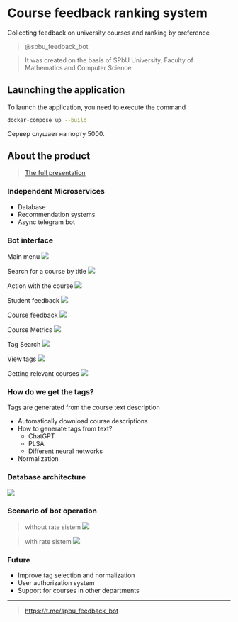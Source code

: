 # Course feedback ranking system
Collecting feedback on university courses and ranking by preference


> @spbu_feedback_bot

> It was created on the basis of SPbU University, Faculty of Mathematics and Computer Science 

## Launching the application

To launch the application, you need to execute the command

```bash
docker-compose up --build
```

Сервер слушает на порту 5000. 

## About the product
> [The full presentation](https://github.com/Pricolno/feedback-system/tree/bot/doc/feedback-system.pdf)

### Independent Microservices

* Database
* Recommendation systems
* Async telegram bot


### Bot interface

Main menu
![](./img/1_hello.png)

Search for a course by title
![](./img/2_choose_course.png)

Action with the course
![](./img/3_work_with.png)

Student feedback
![](./img/4_feedback.png)

Course feedback
![](./img/5_text_feedback.png)

Course Metrics
![](./img/6_metrics_by_course.png)

Tag Search
![](./img/7_searchin_tags.png)

View tags
![](./img/8_watching_tags.png)

Getting relevant courses
![](./img/9_getting_relevant_courses.png)



### How do we get the tags?

 Tags are generated from the course text description

* Automatically download course descriptions
* How to generate tags from text?
    * ChatGPT
    * PLSA
    * Different neural networks
* Normalization

### Database architecture

![](./img/bd_archet.png)

### Scenario of bot operation

> without rate sistem
![](./img/without_rate__bot_scenaries.png)

> with rate sistem
![](./img/with_rate_bot_scenaries.png)

### Future

* Improve tag selection and normalization
* User authorization system
* Support for courses in other departments

---

> https://t.me/spbu_feedback_bot
